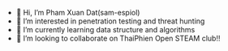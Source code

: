 - 👋 Hi, I’m Pham Xuan Dat(sam-espiol)
- 👀 I’m interested in penetration testing and threat hunting
- 🌱 I’m currently learning data structure and algorithms
- 💞️ I’m looking to collaborate on ThaiPhien Open STEAM club!!
<!---
sam-espiol/sam-espiol is a ✨ special ✨ repository because its `README.md` (this file) appears on your GitHub profile.
You can click the Preview link to take a look at your changes.
--->
